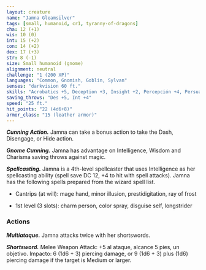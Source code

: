 ```yaml
---
layout: creature
name: "Jamna Gleamsilver"
tags: [small, humanoid, cr1, tyranny-of-dragons]
cha: 12 (+1)
wis: 10 (0)
int: 15 (+2)
con: 14 (+2)
dex: 17 (+3)
str: 8 (-1)
size: Small humanoid (gnome)
alignment: neutral
challenge: "1 (200 XP)"
languages: "Common, Gnomish, Goblin, Sylvan"
senses: "darkvision 60 ft."
skills: "Acrobatics +5, Deception +3, Insight +2, Percepción +4, Persuasion +3, Stealth +7"
saving_throws: "Des +5, Int +4"
speed: "25 ft."
hit_points: "22 (4d6+8)"
armor_class: "15 (leather armor)"
---
```


***Cunning Action.*** Jamna can take a bonus action to take the Dash, Disengage, or Hide action.

***Gnome Cunning.*** Jamna has advantage on Intelligence, Wisdom and Charisma saving throws against magic.

***Spellcasting.*** Jamna is a 4th-level spellcaster that uses Intelligence as her spellcasting ability (spell save DC 12, +4 to hit with spell attacks). Jamna has the following spells prepared from the wizard spell list.

* Cantrips (at will): mage hand, minor illusion, prestidigitation, ray of frost

* 1st level (3 slots): charm person, color spray, disguise self, longstrider

### Actions

***Multiataque.*** Jamna attacks twice with her shortswords.

***Shortsword.*** Melee Weapon Attack: +5 al ataque, alcance 5 pies, un objetivo. Impacto: 6 (1d6 + 3) piercing damage, or 9 (1d6 + 3) plus (1d6) piercing damage if the target is Medium or larger.